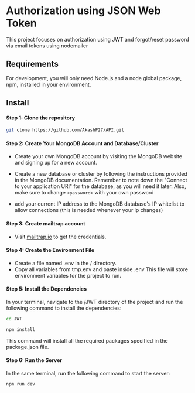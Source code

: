 # Authorization using JSON Web Token

This project focuses on authorization using JWT and forgot/reset password via email tokens using nodemailer

## Requirements

For development, you will only need Node.js and a node global package, npm, installed in your environment.

## Install

#### Step 1: Clone the repository

```bash
git clone https://github.com/AkashP27/API.git
```

#### Step 2: Create Your MongoDB Account and Database/Cluster

- Create your own MongoDB account by visiting the MongoDB website and signing up for a new account.

- Create a new database or cluster by following the instructions provided in the MongoDB documentation. Remember to note down the "Connect to your application URI" for the database, as you will need it later. Also, make sure to change `<password>` with your own password

- add your current IP address to the MongoDB database's IP whitelist to allow connections (this is needed whenever your ip changes)

#### Step 3: Create mailtrap account

- Visit [mailtrap.io](https://mailtrap.io/) to get the credentials.

#### Step 4: Create the Environment File

- Create a file named .env in the / directory.
- Copy all variables from tmp.env and paste inside .env
  This file will store environment variables for the project to run.

#### Step 5: Install the Dependencies

In your terminal, navigate to the /JWT directory of the project and run the following command to install the dependencies:

```bash
cd JWT
```

```bash
npm install
```

This command will install all the required packages specified in the package.json file.

#### Step 6: Run the Server

In the same terminal, run the following command to start the server:

```bash
npm run dev
```
